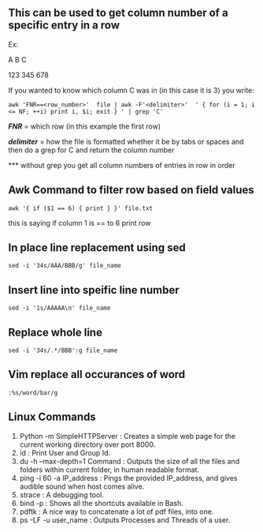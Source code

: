 ## This can be used to get column number of a specific entry in a row

Ex:

A       B        C

123     345      678

If you wanted to know which column C was in (in this case it is 3) you write:

`awk 'FNR==<row_number>'  file | awk -F'<delimiter>'  ' { for (i = 1; i <= NF; ++i) print i, $i; exit } ' | grep 'C' `

***FNR*** = which row (in this example the first row)

***delimiter*** = how the file is formatted whether it be by tabs or spaces
and then do a grep for C and return the column number

*** without grep you get all column numbers of entries in row in order

## Awk Command to filter row based on field values

`awk '{ if ($1 == 6) { print } }' file.txt  `

this is saying if column 1 is == to 6 print row

## In place line replacement using sed

`sed -i '34s/AAA/BBB/g' file_name`

## Insert line into speific line number

`sed -i '1s/AAAAA\n' file_name `

## Replace whole line

`sed -i '34s/.*/BBB':g file_name`

## Vim replace all occurances of word

`:%s/word/bar/g `

## Linux Commands

1. Python -m SimpleHTTPServer : Creates a simple web page for the current working directory over port 8000.
2. id : Print User and Group Id.
3. du -h –max-depth=1 Command : Outputs the size of all the files and folders within current folder, in human readable format.
4. ping -i 60 -a IP_address : Pings the provided IP_address, and gives audible sound when host comes alive.
5. strace : A debugging tool.
6. bind -p : Shows all the shortcuts available in Bash.
7. pdftk : A nice way to concatenate a lot of pdf files, into one.
8. ps -LF -u user_name : Outputs Processes and Threads of a user.
